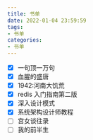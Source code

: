 ```yaml
---
title: 书单
date: 2022-01-04 23:59:59
tags:
- 书单
categories:
- 书单
---
```


- [x] 一句顶一万句
- [x] 血腥的盛唐
- [x] 1942:河南大饥荒
- [x] redis 入门指南第二版
- [x] 深入设计模式
- [x] 系统架构设计师教程
- [ ] 宫女谈往录
- [ ] 我的前半生